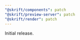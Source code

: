 ```yaml
---
"@skrift/components": patch
"@skrift/preview-server": patch
"@skrift/render": patch
---
```


Initial release.
